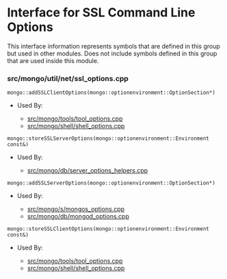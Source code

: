 
# Interface for SSL Command Line Options
This interface information represents symbols that are defined in this group but used in other modules.  Does not include symbols defined in this group that are used inside this module.

### src/mongo/util/net/ssl\_options.cpp

<div></div>

    mongo::addSSLClientOptions(mongo::optionenvironment::OptionSection*)

- Used By:

    - [src/mongo/tools/tool\_options.cpp](../../../../tools/tools)
    - [src/mongo/shell/shell\_options.cpp](../../../../mongo\_shell/mongo\_shell)

<div></div>

    mongo::storeSSLServerOptions(mongo::optionenvironment::Environment const&)

- Used By:

    - [src/mongo/db/server\_options\_helpers.cpp](../../../../process\_management/startup\_initialization)

<div></div>

    mongo::addSSLServerOptions(mongo::optionenvironment::OptionSection*)

- Used By:

    - [src/mongo/s/mongos\_options.cpp](../../../../process\_management/mongos\_and\_mongod\_mains)
    - [src/mongo/db/mongod\_options.cpp](../../../../process\_management/mongos\_and\_mongod\_mains)

<div></div>

    mongo::storeSSLClientOptions(mongo::optionenvironment::Environment const&)

- Used By:

    - [src/mongo/tools/tool\_options.cpp](../../../../tools/tools)
    - [src/mongo/shell/shell\_options.cpp](../../../../mongo\_shell/mongo\_shell)
